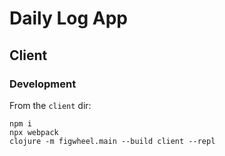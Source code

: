 # Daily Log App

## Client

### Development
From the `client` dir:
```
npm i
npx webpack
clojure -m figwheel.main --build client --repl
```
